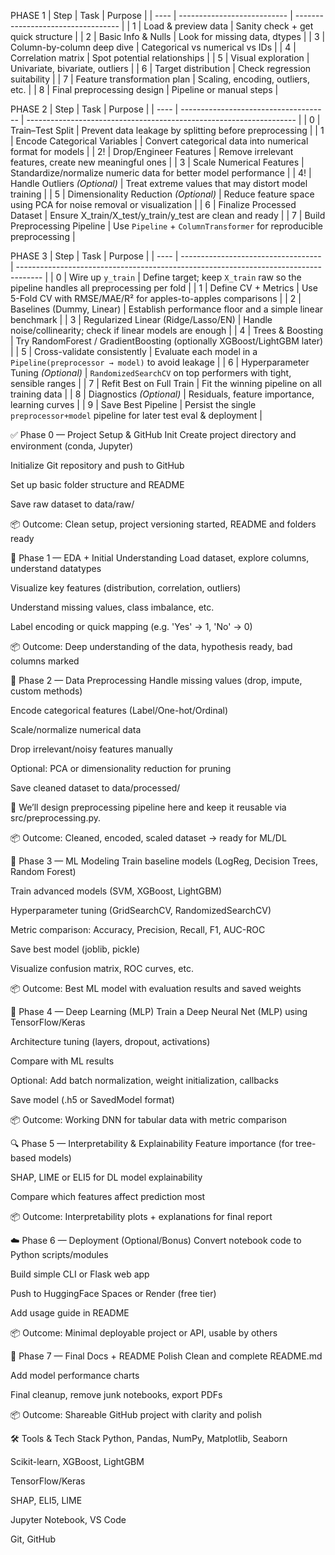 PHASE 1
| Step | Task                        | Purpose                            |
| ---- | --------------------------- | ---------------------------------- |
| 1    | Load & preview data         | Sanity check + get quick structure |
| 2    | Basic Info & Nulls          | Look for missing data, dtypes      |
| 3    | Column-by-column deep dive  | Categorical vs numerical vs IDs    |
| 4    | Correlation matrix          | Spot potential relationships       |
| 5    | Visual exploration          | Univariate, bivariate, outliers    |
| 6    | Target distribution         | Check regression suitability       |
| 7    | Feature transformation plan | Scaling, encoding, outliers, etc.  |
| 8    | Final preprocessing design  | Pipeline or manual steps           |

PHASE 2
| Step | Task                                  | Purpose                                                             |
| ---- | ------------------------------------- | ------------------------------------------------------------------- |
| 0    | Train–Test Split                      | Prevent data leakage by splitting before preprocessing              |
| 1    | Encode Categorical Variables          | Convert categorical data into numerical format for models           |
| 2!   | Drop/Engineer Features                | Remove irrelevant features, create new meaningful ones              |
| 3    | Scale Numerical Features              | Standardize/normalize numeric data for better model performance     |
| 4!   | Handle Outliers *(Optional)*          | Treat extreme values that may distort model training                |
| 5    | Dimensionality Reduction *(Optional)* | Reduce feature space using PCA for noise removal or visualization   |
| 6    | Finalize Processed Dataset            | Ensure X\_train/X\_test/y\_train/y\_test are clean and ready        |
| 7    | Build Preprocessing Pipeline          | Use `Pipeline` + `ColumnTransformer` for reproducible preprocessing |

PHASE 3
| Step | Task                                | Purpose                                                                              |
| ---- | ----------------------------------- | ------------------------------------------------------------------------------------ |
| 0    | Wire up `y_train`                   | Define target; keep `X_train` raw so the pipeline handles all preprocessing per fold |
| 1    | Define CV + Metrics                 | Use 5-Fold CV with RMSE/MAE/R² for apples-to-apples comparisons                      |
| 2    | Baselines (Dummy, Linear)           | Establish performance floor and a simple linear benchmark                            |
| 3    | Regularized Linear (Ridge/Lasso/EN) | Handle noise/collinearity; check if linear models are enough                         |
| 4    | Trees & Boosting                    | Try RandomForest / GradientBoosting (optionally XGBoost/LightGBM later)              |
| 5    | Cross-validate consistently         | Evaluate each model in a `Pipeline(preprocessor → model)` to avoid leakage           |
| 6    | Hyperparameter Tuning *(Optional)*  | `RandomizedSearchCV` on top performers with tight, sensible ranges                   |
| 7    | Refit Best on Full Train            | Fit the winning pipeline on all training data                                        |
| 8    | Diagnostics *(Optional)*            | Residuals, feature importance, learning curves                                       |
| 9    | Save Best Pipeline                  | Persist the single `preprocessor+model` pipeline for later test eval & deployment    |



✅ Phase 0 — Project Setup & GitHub Init
Create project directory and environment (conda, Jupyter)

Initialize Git repository and push to GitHub

Set up basic folder structure and README

Save raw dataset to data/raw/

📦 Outcome: Clean setup, project versioning started, README and folders ready

🔎 Phase 1 — EDA + Initial Understanding
Load dataset, explore columns, understand datatypes

Visualize key features (distribution, correlation, outliers)

Understand missing values, class imbalance, etc.

Label encoding or quick mapping (e.g. 'Yes' → 1, 'No' → 0)

📦 Outcome: Deep understanding of the data, hypothesis ready, bad columns marked

🧹 Phase 2 — Data Preprocessing
Handle missing values (drop, impute, custom methods)

Encode categorical features (Label/One-hot/Ordinal)

Scale/normalize numerical data

Drop irrelevant/noisy features manually

Optional: PCA or dimensionality reduction for pruning

Save cleaned dataset to data/processed/

🔧 We’ll design preprocessing pipeline here and keep it reusable via src/preprocessing.py.

📦 Outcome: Cleaned, encoded, scaled dataset → ready for ML/DL

🤖 Phase 3 — ML Modeling
Train baseline models (LogReg, Decision Trees, Random Forest)

Train advanced models (SVM, XGBoost, LightGBM)

Hyperparameter tuning (GridSearchCV, RandomizedSearchCV)

Metric comparison: Accuracy, Precision, Recall, F1, AUC-ROC

Save best model (joblib, pickle)

Visualize confusion matrix, ROC curves, etc.

📦 Outcome: Best ML model with evaluation results and saved weights

🧠 Phase 4 — Deep Learning (MLP)
Train a Deep Neural Net (MLP) using TensorFlow/Keras

Architecture tuning (layers, dropout, activations)

Compare with ML results

Optional: Add batch normalization, weight initialization, callbacks

Save model (.h5 or SavedModel format)

📦 Outcome: Working DNN for tabular data with metric comparison

🔍 Phase 5 — Interpretability & Explainability
Feature importance (for tree-based models)

SHAP, LIME or ELI5 for DL model explainability

Compare which features affect prediction most

📦 Outcome: Interpretability plots + explanations for final report

☁️ Phase 6 — Deployment (Optional/Bonus)
Convert notebook code to Python scripts/modules

Build simple CLI or Flask web app

Push to HuggingFace Spaces or Render (free tier)

Add usage guide in README

📦 Outcome: Minimal deployable project or API, usable by others

📘 Phase 7 — Final Docs + README Polish
Clean and complete README.md

Add model performance charts

Final cleanup, remove junk notebooks, export PDFs

📦 Outcome: Shareable GitHub project with clarity and polish

🛠 Tools & Tech Stack
Python, Pandas, NumPy, Matplotlib, Seaborn

Scikit-learn, XGBoost, LightGBM

TensorFlow/Keras

SHAP, ELI5, LIME

Jupyter Notebook, VS Code

Git, GitHub
